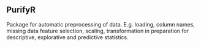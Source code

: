 ## PurifyR ##
Package for automatic preprocessing of data. E.g. loading, column names, missing data feature selection, scaling, transformation in preparation for descriptive, explorative and predictive statistics.
